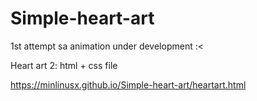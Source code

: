 # Simple-heart-art
1st attempt sa animation
under development :<

Heart art 2: html + css file

https://minlinusx.github.io/Simple-heart-art/heartart.html
